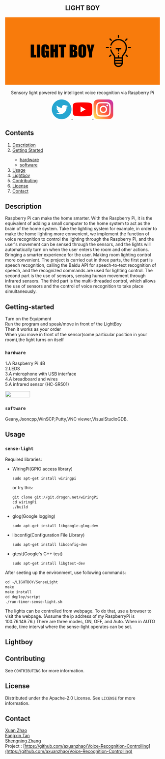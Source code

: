 <!--Project-->
<h2 align="center">LIGHT BOY </h2>  
<p align="center">
  <a href="https://github.com/axuanzhao/Voice-Recognition-Controlling">
    <img src="Images/logo.png" alt="Logo">
  </a>
  
  <p align="center">
    Sensory light powered by intelligent voice recognition via Raspberry Pi 
    <br />
</div>

<p align="center">
  <a href="https://twitter.com/lightboyofficial">
    <img src="Images/twitter.png" alt="Twitter"  width="64" height="64">
  </a>
  <a href="https://www.youtube.com/channel/UCQwc7ckxd-EJKTK4yuo6-4g">
    <img src="Images/youtube.png" alt="YouTube"  width="64" height="64">
  </a>
  <a href="https://www.instagram.com/lightboy_2021/">
    <img src="Images/instagram.png" alt="Instagram"  width="64" height="64">
  </a>
  
  
<!-- Contents -->
## Contents

<ol>
    <li><a href="#Description">Description</a></li>
    <li><a href="#getting-started">Getting Started</a></li>
      <ul>
      <li><a href="#hardware">hardware</a</li>
        <li><a href="#software">software</a</li>
      </ul>
    <li><a href="#usage">Usage</a></li>
    <li><a href="#Lightboy">Lightboy</a></li>
    <li><a href="#contributing">Contributing</a></li>
    <li><a href="#license">License</a></li>
    <li><a href="#contact">Contact</a></li>
</ol>


<!--Description-->
## Description
Raspberry Pi can make the home smarter. With the Raspberry Pi, it is the equivalent of adding a small computer to the home system to act as the brain of the home system. Take the lighting system for example, in order to make the home lighting more convenient, we implement the function of voice recognition to control the lighting through the Raspberry Pi, and the user's movement can be sensed through the sensors, and the lights will automatically turn on when the user enters the room and other actions. Bringing a smarter experience for the user. Making room lighting control more convenient.
The project is carried out in three parts, the first part is speech recognition, calling the Baidu API for speech-to-text recognition of speech, and the recognized commands are used for lighting control. The second part is the use of sensors, sensing human movement through infrared sensors. The third part is the multi-threaded control, which allows the use of sensors and the control of voice recognition to take place simultaneously.

<!--getting-started-->
## Getting-started
Turn on the Equipment  
Run the program and speak/move in front of the LightBoy  
Then it works as your order  
When you move in front of the sensor(some particular position in your room),the light turns on itself

<!--hardware-->
### `hardware`
1.A Raspberry Pi 4B  
2.LEDS  
3.A microphone with USB interface  
4.A breadboard and wires  
5.A infrared sensor (HC-SR501)

<img src="https://user-images.githubusercontent.com/78051838/115126853-120d3e00-9fca-11eb-9d82-3e28bb1365fa.png" width="40%" height="40%">

<!--software-->
### `software`
Geany,Jsoncpp,WinSCP,Putty,VNC viewer,VisualStudioGDB.


<!--usage-->
## Usage
<!--sense-light-->
### `sense-light`
Required libraries:
* WiringPi(GPIO access library)

      sudo apt-get install wiringpi
      
    or try this:
      
      git clone git://git.drogon.net/wiringPi
      cd wiringPi
      ./build

* glog(Google logging)

      sudo apt-get install libgoogle-glog-dev

* libconfig(Configuration File Library)

      sudo apt-get install libconfig-dev

* gtest(Google's C++ test)

      sudo apt-get install libgtest-dev

After seeting up the environment, use following commands:

    cd ~/LIGHTBOY/SenseLight
    make
    make install
    cd deploy/script
    ./run-timer-sense-light.sh

The lights can be controlled from webpage. To do that, use a browser to visit the webpage. (Assume the ip address of my RaspberryPi is 100.76.149.76.) There are three modes, ON, OFF, and Auto. When in AUTO mode, time interval where the sense-light operates can be set.


<!--lightboy-->
## Lightboy



<!--contributing-->
## Contributing

See `CONTRIBUTING` for more information.

<!--license-->
## License

Distributed under the  Apache-2.0 License. See `LICENSE` for more information.

<!--contact-->
## Contact

[Xuan Zhao](https://github.com/axuanzhao)
<br />
[Fangxin Tan](https://github.com/FangxinTan)
<br />
[Shengning Zhang](https://github.com/ShengningZ)
<br />
Project : [https://github.com/axuanzhao/Voice-Recognition-Controlling](https://github.com/axuanzhao/Voice-Recognition-Controlling)
